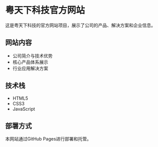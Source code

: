 # 粤天下科技官方网站

这是粤天下科技的官方网站项目，展示了公司的产品、解决方案和企业信息。

## 网站内容

- 公司简介与技术优势
- 核心产品体系展示
- 行业应用解决方案

## 技术栈

- HTML5
- CSS3
- JavaScript

## 部署方式

本网站通过GitHub Pages进行部署和托管。
